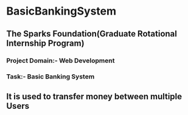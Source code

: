 # BasicBankingSystem
<h2>The Sparks Foundation(Graduate Rotational Internship Program)</h2>

<h3>Project Domain:- Web Development</h3>
<h3>Task:- Basic Banking System</h3>
<h2>It is used to transfer money between multiple Users</h2>

<h2>
